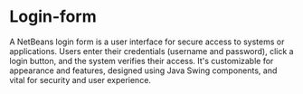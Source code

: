 # Login-form
A NetBeans login form is a user interface for secure access to systems or applications. Users enter their credentials (username and password), click a login button, and the system verifies their access. It's customizable for appearance and features, designed using Java Swing components, and vital for security and user experience.

